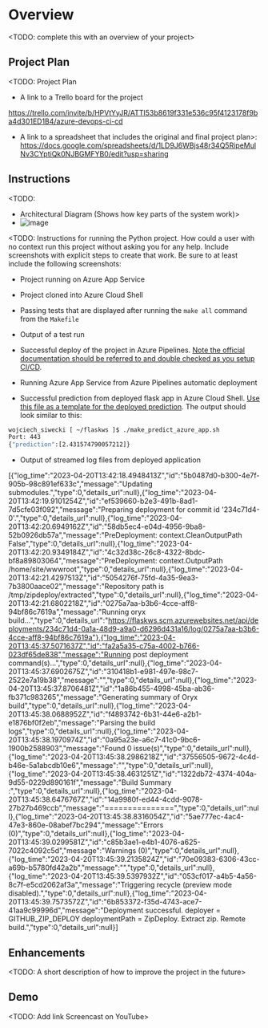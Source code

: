 # Overview

<TODO: complete this with an overview of your project>

## Project Plan
<TODO: Project Plan

* A link to a Trello board for the project

https://trello.com/invite/b/HPVtYyJR/ATTI53b8619f331e536c95f4123178f9ba4d301ED1B4/azure-devops-ci-cd

* A link to a spreadsheet that includes the original and final project plan>:  https://docs.google.com/spreadsheets/d/1LD9J6WBjs48r34Q5RipeMulNv3CYptiQk0NJBGMFYB0/edit?usp=sharing

## Instructions

<TODO:  
* Architectural Diagram (Shows how key parts of the system work)>
* ![image](https://user-images.githubusercontent.com/58573764/233057370-f0a6b54e-49fd-4d10-8c30-37b8fabe8ec7.png)


<TODO:  Instructions for running the Python project.  How could a user with no context run this project without asking you for any help.  Include screenshots with explicit steps to create that work. Be sure to at least include the following screenshots:

* Project running on Azure App Service

* Project cloned into Azure Cloud Shell

* Passing tests that are displayed after running the `make all` command from the `Makefile`

* Output of a test run

* Successful deploy of the project in Azure Pipelines.  [Note the official documentation should be referred to and double checked as you setup CI/CD](https://docs.microsoft.com/en-us/azure/devops/pipelines/ecosystems/python-webapp?view=azure-devops).

* Running Azure App Service from Azure Pipelines automatic deployment

* Successful prediction from deployed flask app in Azure Cloud Shell.  [Use this file as a template for the deployed prediction](https://github.com/udacity/nd082-Azure-Cloud-DevOps-Starter-Code/blob/master/C2-AgileDevelopmentwithAzure/project/starter_files/flask-sklearn/make_predict_azure_app.sh).
The output should look similar to this:

```bash
wojciech_siwecki [ ~/flaskws ]$ ./make_predict_azure_app.sh
Port: 443
{"prediction":[2.431574790057212]}
```

* Output of streamed log files from deployed application

[{"log_time":"2023-04-20T13:42:18.4948413Z","id":"5b0487d0-b300-4e7f-905b-98c891ef633c","message":"Updating submodules.","type":0,"details_url":null},{"log_time":"2023-04-20T13:42:19.9101254Z","id":"ef539660-b2e3-491b-8ad1-7d5cfe03f092","message":"Preparing deployment for commit id '234c71d4-0'.","type":0,"details_url":null},{"log_time":"2023-04-20T13:42:20.6949162Z","id":"58db5ec4-e04d-4956-9ba8-52b0926db57a","message":"PreDeployment: context.CleanOutputPath False","type":0,"details_url":null},{"log_time":"2023-04-20T13:42:20.9349184Z","id":"4c32d38c-26c8-4322-8bdc-bf8a89803064","message":"PreDeployment: context.OutputPath /home/site/wwwroot","type":0,"details_url":null},{"log_time":"2023-04-20T13:42:21.4297513Z","id":"5054276f-75fd-4a35-9ea3-7b3800aace02","message":"Repository path is /tmp/zipdeploy/extracted","type":0,"details_url":null},{"log_time":"2023-04-20T13:42:21.6802218Z","id":"0275a7aa-b3b6-4cce-aff8-94bf86c7619a","message":"Running oryx build...","type":0,"details_url":"https://flaskws.scm.azurewebsites.net/api/deployments/234c71d4-0a1a-48d9-a9a0-d6296d431a16/log/0275a7aa-b3b6-4cce-aff8-94bf86c7619a"},{"log_time":"2023-04-20T13:45:37.5071637Z","id":"fa2a5a35-c75a-4002-b766-023df65de838","message":"Running post deployment command(s)...","type":0,"details_url":null},{"log_time":"2023-04-20T13:45:37.6902675Z","id":"310418b1-e981-497e-98c7-2522e7a19b38","message":"","type":0,"details_url":null},{"log_time":"2023-04-20T13:45:37.8706481Z","id":"1a86b455-4998-45ba-ab36-fb371c983265","message":"Generating summary of Oryx build","type":0,"details_url":null},{"log_time":"2023-04-20T13:45:38.0688952Z","id":"f4893742-6b31-44e6-a2b1-e1876bf0f2eb","message":"Parsing the build logs","type":0,"details_url":null},{"log_time":"2023-04-20T13:45:38.1970974Z","id":"0a95a23e-a6c7-41c0-9bc6-1900b2588903","message":"Found 0 issue(s)","type":0,"details_url":null},{"log_time":"2023-04-20T13:45:38.2986218Z","id":"37556505-9672-4c4d-b46e-5a1abcdb10e6","message":"","type":0,"details_url":null},{"log_time":"2023-04-20T13:45:38.4631251Z","id":"1322db72-4374-404a-9d55-0229d890161f","message":"Build Summary :","type":0,"details_url":null},{"log_time":"2023-04-20T13:45:38.6476767Z","id":"14a9980f-ed44-4cdd-9078-27b27b469ccb","message":"===============","type":0,"details_url":null},{"log_time":"2023-04-20T13:45:38.8316054Z","id":"5ae777ec-4ac4-47e3-860e-08abef7bc294","message":"Errors (0)","type":0,"details_url":null},{"log_time":"2023-04-20T13:45:39.0299581Z","id":"c85b3ae1-e4b1-4076-a625-7022c4092c5d","message":"Warnings (0)","type":0,"details_url":null},{"log_time":"2023-04-20T13:45:39.2135824Z","id":"70e09383-6306-43cc-a69b-b5780fd42a2b","message":"","type":0,"details_url":null},{"log_time":"2023-04-20T13:45:39.5397932Z","id":"053cf017-a4b5-4a56-8c7f-e5cd2062af3a","message":"Triggering recycle (preview mode disabled).","type":0,"details_url":null},{"log_time":"2023-04-20T13:45:39.7573572Z","id":"6b853372-f35d-4743-ace7-41aa9c99996d","message":"Deployment successful. deployer = GITHUB_ZIP_DEPLOY deploymentPath = ZipDeploy. Extract zip. Remote build.","type":0,"details_url":null}]
> 

## Enhancements

<TODO: A short description of how to improve the project in the future>

## Demo 

<TODO: Add link Screencast on YouTube>


